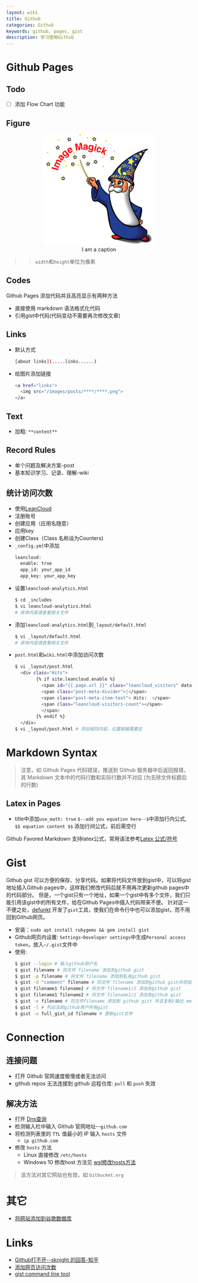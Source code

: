 ```yaml
---
layout: wiki
title: Github
categories: Github
keywords: github, pages, gist
description: 学习使用Github
---
```


# Github Pages

## Todo

- [ ] 添加 Flow Chart 功能

## Figure

<script src="https://gist.github.com/LfqGithub/8ad85c8adaf8a3d2a06d2b67d31443f1.js"></script>

<div align="center"><img height="300" src="https://raw.githubusercontent.com/LfqGithub/LfqGithub.github.io/master/images/figure-schematic.PNG"/><figcaption>I am a caption</figcaption></div>

>> `width`和`height`单位为像素

## Codes

Github Pages 添加代码并且高亮显示有两种方法
- 直接使用 markdown 语法格式化代码
- 引用gist中代码(代码变动不需要再次修改文章)


## Links

- 默认方式
  ```bash
  [about links](.....links......)
  ```

- 给图片添加链接
  ```bash
  <a href="links">
    <img src="/images/posts/****/****.png">
  </a>
  ```

## Text

- 加粗: `**content**`


## Record Rules

- 单个问题及解决方案-post
- 基本知识学习、记录、理解-wiki


## 统计访问次数

- 使用[LeanCloud](https://leancloud.cn/)
- 注册账号
- 创建应用（应用名随意）
- 应用key
- 创建Class（Class 名称设为Counters)
- `_config.yml`中添加
  ```html
  leancloud:
    enable: true
    app_id: your_app_id
    app_key: your_app_key
  ```
- 设置`leancloud-analytics.html`
  ```bash
  $ cd _includes
  $ vi leancloud-analytics.html
  # 具体内容请查看相关文件
  ```
- 添加`leancloud-analytics.html`到`_layout/default.html`
  ```bash
  $ vi _layout/default.html 
  # 具体内容请查看相关文件
  ```
- `post.html`和`wiki.html`中添加访问次数
  ```bash
  $ vi _layout/post.html
    <div class="Hits">
		  {% if site.leancloud.enable %}
		    <span id="{{ page.url }}" class="leancloud_visitors" data-flag-title="{{ page.title }}">
		    <span class="post-meta-divider">|</span>
		    <span class="post-meta-item-text"> Hits:  </span>
		    <span class="leancloud-visitors-count"></span>
		    </span>
		  {% endif %}
    </div>
  $ vi _layout/post.html # 添加相同内容，位置根据需要定
  ```

# Markdown Syntax

>注意，如 Github Pages 代码错误，推送到 Github 服务器中后返回报错，其 Markdown 文本中的代码行数和实际行数并不对应 (为去除文件标题后的行数)

## Latex in Pages

- title中添加`use_math: true`
 `$--add you equation here--$`中添加行内公式, `$$ equation content $$` 添加行间公式，前后需空行

Github Favored Markdown 支持latex公式，常用语法参考[Latex 公式/符号](https://yundongxiaoyang.top/wiki/latex-equation/)


# Gist

Github gist 可以方便的保存、分享代码。如果将代码文件放到gist中，可以将gist地址插入Github pages中，这样我们修改代码后就不用再次更新github pages中的代码部分。
但是，一个gist只有一个地址，如果一个gist中有多个文件，我们只能引用该gist中的所有文件，给在Github Pages中插入代码带来不便。
针对这一不便之处，[defunkt](https://github.com/defunkt) 开发了`gist`工具，使我们在命令行中也可以添加gist，而不用回到Github网页。

- 安装：`sudo apt install rubygems && gem install gist`
- Github网页内设置: `Settings`-`Developer settings`中生成`Personal access token`，放入`~/.gist`文件中
- 使用:
  ```bash
  $ gist --login # 输入github用户名
  $ gist filename # 将文件`filename`添加到github gist 
  $ gist -p filename # 将文件`filename`添加到私有github gist 
  $ gist -d "comment" filename # 将文件`filename`添加到github gist并添加描述
  $ gist filename1 filename2 # 将文件`filename1/2`添加到github gist 
  $ gist filename1 filename2 # 将文件`filename1/2`添加到github gist 
  $ gist -e filename # 将文件filename 添加到 github gist 并且复制/输出 embeddable URL. # bug: gist -e <filename> will add the filename to the gist twice (two identical files)，当前直接用git <filename>即可
  $ gist -l # 列出当前github用户所有gist
  $ gist -u full_gist_id filename # 更新gist文件
  ```

# Connection

## 连接问题

- 打开 Github 官网速度极慢或者无法访问
- github repos 无法连接到 github 远程仓库: `pull` 和 `push` 失效

## 解决方法

- 打开 [Dns查询](http://tool.chinaz.com/dns)
- 检测输入栏中输入 Github 官网地址--`github.com`
- 将检测列表里的 `TTL` 值最小的 IP 输入 `hosts` 文件
  - `ip github.com`
- 修改 `hosts` 方法
  - Linux 直接修改 `/etc/hosts`
  - Windows 10 修改host 方法见 [wsl修改hosts方法](http://yundongxiaoyang.top//2018/01/20/wsl/)

>该方法对其它网站也有效，如 `bitbucket.org`

# 其它 

- [将网站添加到谷歌数据库](https://www.google.com/webmasters/tools/submit-url?pli=1)

# Links
- [Github打不开--sknight 的回答-知乎](https://www.zhihu.com/question/20732532/answer/138683232)
- [添加网页访问次数](http://blog.csdn.net/u013553529/article/details/63357382)
- [gist command line tool](https://github.com/defunkt/gist)

